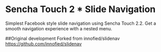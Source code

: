# Sencha Touch 2 * Slide Navigation
Simplest Facebook style slide navigation using Sencha Touch 2.2.
Get a smooth navigation experience with a nested menu.


##Original development
Forked from innofied/slidenav
https://github.com/innofied/slidenav
